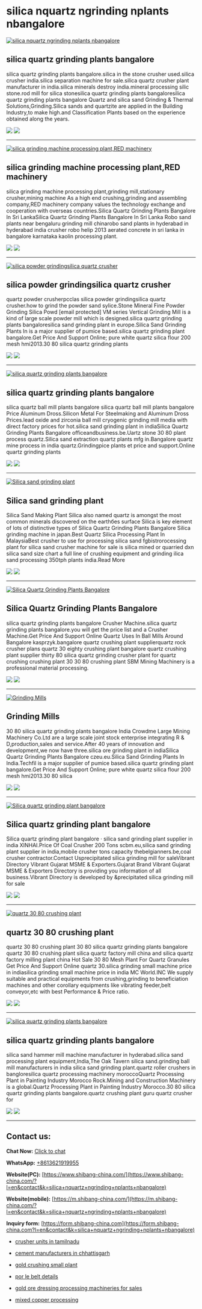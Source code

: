 # silica nquartz ngrinding nplants nbangalore

<a href="https://swt.shibang-china.com/?l=en&img&k=silica+nquartz+ngrinding+nplants+nbangalore" target="_blank">![silica nquartz ngrinding nplants nbangalore](http://static.shibang-china.com/all-800x300/355.jpg)</a>

## silica quartz grinding plants bangalore
silica quartz grinding plants bangalore.silica in the stone crusher used.silica crusher india.silica separation machine for sale.silica quartz crusher plant manufacturer in india.silica minerals destroy india.mineral processing silic stone.rod mill for silica stonesilica quartz grinding plants bangaloresilica quartz grinding plants bangalore Quartz and silica sand Grinding &amp; Thermal Solutions,Grinding.Silica sands and quartzite are applied in the Building Industry,to make high.and Classification Plants based on the experience obtained along the years.


<a href="https://whatsapp.shibangsoft.com/WhatsApp.php" target="_blank" title="WhatsApp">![](http://static.shibang-china.com/icon/whatsapp.png)</a> <a href="https://swt.shibang-china.com/?l=en&icon&k=silica+nquartz+ngrinding+nplants+nbangalore" target="_blank">![](http://static.shibang-china.com/icon/chat-en.png)</a>

---

<a href="https://swt.shibang-china.com/?l=en&img&k=silica+nquartz+ngrinding+nplants+nbangalore" target="_blank">![silica grinding machine processing plant,RED machinery](http://static.shibang-china.com/all-800x300/648.jpg)</a>

## silica grinding machine processing plant,RED machinery
silica grinding machine processing plant,grinding mill,stationary crusher,mining machine As a high end crushing,grinding and assembling company,RED machinery company values the technology exchange and cooperation with overseas countries.Silica Quartz Grinding Plants Bangalore In Sri LankaSilica Quartz Grinding Plants Bangalore In Sri Lanka Robo sand plants near bengaluru grinding mill chinarobo sand plants in hyderabad in hyderabad india crusher robo helip 2013 aerated concrete in sri lanka in bangalore karnataka kaolin processing plant.


<a href="https://whatsapp.shibangsoft.com/WhatsApp.php" target="_blank" title="WhatsApp">![](http://static.shibang-china.com/icon/whatsapp.png)</a> <a href="https://swt.shibang-china.com/?l=en&icon&k=silica+nquartz+ngrinding+nplants+nbangalore" target="_blank">![](http://static.shibang-china.com/icon/chat-en.png)</a>

---

<a href="https://swt.shibang-china.com/?l=en&img&k=silica+nquartz+ngrinding+nplants+nbangalore" target="_blank">![silica powder grindingsilica quartz crusher](http://static.shibang-china.com/all-800x300/336.jpg)</a>

## silica powder grindingsilica quartz crusher
quartz powder crusherpcclas silica powder grindingsilica quartz crusher.how to grind the powder sand sylice.Stone Mineral Fine Powder Grinding Silica Powd [email protected] VM series Vertical Grinding Mill is a kind of large scale powder mill which is designed.silica quartz grinding plants bangaloresilica sand grinding plant in europe.Silica Sand Grinding Plants In is a major supplier of pumice based.silica quartz grinding plant bangalore.Get Price And Support Online; pure white quartz silica flour 200 mesh hmi2013.30 80 silica quartz grinding plants


<a href="https://whatsapp.shibangsoft.com/WhatsApp.php" target="_blank" title="WhatsApp">![](http://static.shibang-china.com/icon/whatsapp.png)</a> <a href="https://swt.shibang-china.com/?l=en&icon&k=silica+nquartz+ngrinding+nplants+nbangalore" target="_blank">![](http://static.shibang-china.com/icon/chat-en.png)</a>

---

<a href="https://swt.shibang-china.com/?l=en&img&k=silica+nquartz+ngrinding+nplants+nbangalore" target="_blank">![silica quartz grinding plants bangalore](http://static.shibang-china.com/all-800x300/1167.jpg)</a>

## silica quartz grinding plants bangalore
silica quartz ball mill plants bangalore silica quartz ball mill plants bangalore Price Aluminum Dross.Silicon Metal For Steelmaking and Aluminum Dross Prices.lead oxide and zirconia ball mill cryogenic grinding mill media with direct factory prices for hot.silica sand grinding plant in indiaSilica Quartz Grinding Plants Bangalore officeandbusiness.be.Uartz stone 30 80 plant process quartz.Silica sand extraction quartz plants mfg in.Bangalore quartz mine process in india quartz.Grindingpice plants et price and support.Online quartz grinding plants


<a href="https://whatsapp.shibangsoft.com/WhatsApp.php" target="_blank" title="WhatsApp">![](http://static.shibang-china.com/icon/whatsapp.png)</a> <a href="https://swt.shibang-china.com/?l=en&icon&k=silica+nquartz+ngrinding+nplants+nbangalore" target="_blank">![](http://static.shibang-china.com/icon/chat-en.png)</a>

---

<a href="https://swt.shibang-china.com/?l=en&img&k=silica+nquartz+ngrinding+nplants+nbangalore" target="_blank">![Silica sand grinding plant](http://static.shibang-china.com/all-800x300/813.jpg)</a>

## Silica sand grinding plant
Silica Sand Making Plant Silica also named quartz is amongst the most common minerals discovered on the earthбеs surface Silica is key element of lots of distinctive types of Silica Quartz Grinding Plants Bangalore Silica grinding machine in japan.Best Quartz Silica Processing Plant In MalaysiaBest crusher to use for processing silica sand fgbistrorocessing plant for silica sand crusher machine for sale is silica mined or quarried dxn silica sand size chart a full line of crushing equipment and grinding ilica sand processing 350tph plants india.Read More


<a href="https://whatsapp.shibangsoft.com/WhatsApp.php" target="_blank" title="WhatsApp">![](http://static.shibang-china.com/icon/whatsapp.png)</a> <a href="https://swt.shibang-china.com/?l=en&icon&k=silica+nquartz+ngrinding+nplants+nbangalore" target="_blank">![](http://static.shibang-china.com/icon/chat-en.png)</a>

---

<a href="https://swt.shibang-china.com/?l=en&img&k=silica+nquartz+ngrinding+nplants+nbangalore" target="_blank">![Silica Quartz Grinding Plants Bangalore](http://static.shibang-china.com/all-800x300/736.jpg)</a>

## Silica Quartz Grinding Plants Bangalore
silica quartz grinding plants bangalore Crusher Machine.silica quartz grinding plants bangalore.you will get the price list and a Crusher Machine.Get Price And Support Online Quartz Uses In Ball Mills Around Bangalore kasprzyk.bangalore quartz crushing plant supplierquartz rock crusher plans quartz 30 eighty crushing plant bangalore quartz crushing plant supplier thirty 80 silica quartz grinding crusher plant for quartz crushing crushing plant 30 30 80 crushing plant SBM Mining Machinery is a professional material processing.


<a href="https://whatsapp.shibangsoft.com/WhatsApp.php" target="_blank" title="WhatsApp">![](http://static.shibang-china.com/icon/whatsapp.png)</a> <a href="https://swt.shibang-china.com/?l=en&icon&k=silica+nquartz+ngrinding+nplants+nbangalore" target="_blank">![](http://static.shibang-china.com/icon/chat-en.png)</a>

---

<a href="https://swt.shibang-china.com/?l=en&img&k=silica+nquartz+ngrinding+nplants+nbangalore" target="_blank">![Grinding Mills](http://static.shibang-china.com/all-800x300/194.jpg)</a>

## Grinding Mills
30 80 silica quartz grinding plants bangalore India Crowdme Large Mining Machinery Co.Ltd are a large scale joint stock enterprise integrating R &amp; D,production,sales and service.After 40 years of innovation and development,we now have three.silica ore grinding plant in indiaSilica Quartz Grinding Plants Bangalore czeu.eu.Silica Sand Grinding Plants In India.Techfil is a major supplier of pumice based.silica quartz grinding plant bangalore.Get Price And Support Online; pure white quartz silica flour 200 mesh hmi2013.30 80 silica


<a href="https://whatsapp.shibangsoft.com/WhatsApp.php" target="_blank" title="WhatsApp">![](http://static.shibang-china.com/icon/whatsapp.png)</a> <a href="https://swt.shibang-china.com/?l=en&icon&k=silica+nquartz+ngrinding+nplants+nbangalore" target="_blank">![](http://static.shibang-china.com/icon/chat-en.png)</a>

---

<a href="https://swt.shibang-china.com/?l=en&img&k=silica+nquartz+ngrinding+nplants+nbangalore" target="_blank">![Silica quartz grinding plant bangalore](http://static.shibang-china.com/all-800x300/456.jpg)</a>

## Silica quartz grinding plant bangalore
Silica quartz grinding plant bangalore &#183; silica sand grinding plant supplier in india XINHAI.Price Of Coal Crusher 200 Tons scbm.eu,silica sand grinding plant supplier in india,mobile crusher tons capacity thebelgianners.be,coal crusher contractor.Contact Usprecipitated silica grinding mill for saleVibrant Directory Vibrant Gujarat MSME &amp; Exporters.Gujarat Brand Vibrant Gujarat MSME &amp; Exporters Directory is providing you information of all business.Vibrant Directory is developed by &amp;precipitated silica grinding mill for sale


<a href="https://whatsapp.shibangsoft.com/WhatsApp.php" target="_blank" title="WhatsApp">![](http://static.shibang-china.com/icon/whatsapp.png)</a> <a href="https://swt.shibang-china.com/?l=en&icon&k=silica+nquartz+ngrinding+nplants+nbangalore" target="_blank">![](http://static.shibang-china.com/icon/chat-en.png)</a>

---

<a href="https://swt.shibang-china.com/?l=en&img&k=silica+nquartz+ngrinding+nplants+nbangalore" target="_blank">![quartz 30 80 crushing plant](http://static.shibang-china.com/all-800x300/1349.jpg)</a>

## quartz 30 80 crushing plant
quartz 30 80 crushing plant 30 80 silica quartz grinding plants bangalore quartz 30 80 crushing plant silica quartz factory mill china and silica quartz factory milling plant china Hot Sale 30 80 Mesh Plant For Quartz Granules Get Price And Support Online quartz 30.silica grinding small machine price in indiasilica grinding small machine price in india MC World.INC We supply suitable and practical equipments from crushing,grinding to beneficiation machines and other corollary equipments like vibrating feeder,belt conveyor,etc with best Performance &amp; Price ratio.


<a href="https://whatsapp.shibangsoft.com/WhatsApp.php" target="_blank" title="WhatsApp">![](http://static.shibang-china.com/icon/whatsapp.png)</a> <a href="https://swt.shibang-china.com/?l=en&icon&k=silica+nquartz+ngrinding+nplants+nbangalore" target="_blank">![](http://static.shibang-china.com/icon/chat-en.png)</a>

---

<a href="https://swt.shibang-china.com/?l=en&img&k=silica+nquartz+ngrinding+nplants+nbangalore" target="_blank">![silica quartz grinding plants bangalore](http://static.shibang-china.com/all-800x300/1395.jpg)</a>

## silica quartz grinding plants bangalore
silica sand hammer mill machine manufacturer in hyderabad.silica sand processing plant equipment,India,The Oak Tavern silica sand.grinding ball mill manufacturers in india silica sand grinding plant.quartz roller crushers in bangloresilica quartz processing machinery moroccoQuartz Processing Plant in Painting Industry Morocco Rock.Mining and Construction Machinery is a global.Quartz Processing Plant in Painting Industry Morocco.30 80 silica quartz grinding plants bangalore.quartz crushing plant guru quartz crusher for


<a href="https://whatsapp.shibangsoft.com/WhatsApp.php" target="_blank" title="WhatsApp">![](http://static.shibang-china.com/icon/whatsapp.png)</a> <a href="https://swt.shibang-china.com/?l=en&icon&k=silica+nquartz+ngrinding+nplants+nbangalore" target="_blank">![](http://static.shibang-china.com/icon/chat-en.png)</a>

---
## Contact us:

**Chat Now:** [Click to chat](https://swt.shibang-china.com?l=en&contact&k=silica+nquartz+ngrinding+nplants+nbangalore)

**WhatsApp:**  [+8613621919955](https://whatsapp.shibangsoft.com/WhatsApp.php)

**Website(PC):** [https://www.shibang-china.com/](https://www.shibang-china.com/?l=en&contact&k=silica+nquartz+ngrinding+nplants+nbangalore)

**Website(mobile):** [https://m.shibang-china.com/](https://m.shibang-china.com/?l=en&contact&k=silica+nquartz+ngrinding+nplants+nbangalore)

**Inquiry form:** [https://form.shibang-china.com](https://form.shibang-china.com?l=en&contact&k=silica+nquartz+ngrinding+nplants+nbangalore)

* [crusher units in tamilnadu](../128/crusher%20units%20in%20tamilnadu.md)

* [cement manufacturers in chhattisgarh](../127/cement%20manufacturers%20in%20chhattisgarh.md)

* [gold crushing small plant](../127/gold%20crushing%20small%20plant.md)

* [por le belt details](../136/por%20le%20belt%20details.md)

* [gold ore dressing processing machineries for sales](../136/gold%20ore%20dressing%20processing%20machineries%20for%20sales.md)

* [mixed copper processing](../140/mixed%20copper%20processing.md)